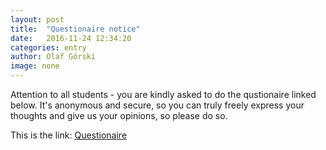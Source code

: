 ```yaml
---
layout: post
title:  "Questionaire notice"
date:   2016-11-24 12:34:20
categories: entry
author: Olaf Górski
image: none
---
```


Attention to all students - you are kindly asked to do the qustionaire linked below. It's anonymous and secure, so you can truly freely express your thoughts and give us your opinions, so please do so.

This is the link:
[Questionaire](http://purkiada.sspbrno.cz/eu-app16/)
